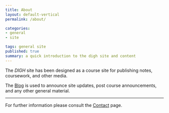 ```yaml
---
title: About
layout: default-vertical
permalink: /about/

categories:
- general
- site

tags: general site
published: true
summary: a quick introduction to the digh site and content
---
```


The *DIGH* site has been designed as a course site for publishing notes, coursework, and other media.  

The [Blog](/blog) is used to announce site updates, post course announcements, and any other general material.

***

For further information please consult the [Contact](/contact) page.  
